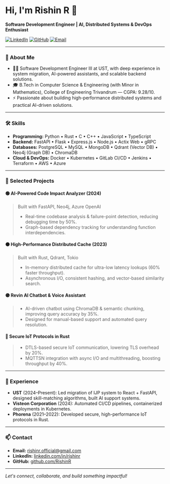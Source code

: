 # Hi, I'm Rishin R 👋

**Software Development Engineer | AI, Distributed Systems & DevOps Enthusiast**

[![LinkedIn](https://img.shields.io/badge/LinkedIn-blue?logo=linkedin&logoColor=white)](https://linkedin.com/in/rishinr)
[![GitHub](https://img.shields.io/badge/GitHub-181717?logo=github&logoColor=white)](https://github.com/RishinR)
[![Email](https://img.shields.io/badge/Email-rishinr.official@gmail.com-red?logo=gmail&logoColor=white)](mailto:rishinr.official@gmail.com)

---

### 🚀 About Me

- 👨‍💻 Software Development Engineer III at UST, with deep experience in system migration, AI-powered assistants, and scalable backend solutions.
- 🎓 B.Tech in Computer Science & Engineering (with Minor in Mathematics), College of Engineering Trivandrum — CGPA: 9.28/10.
- ⚡ Passionate about building high-performance distributed systems and practical AI-driven solutions.

---

### 🛠️ Skills

- **Programming:** Python • Rust • C • C++ • JavaScript • TypeScript
- **Backend:** FastAPI • Flask • Express.js • Node.js • Actix Web • gRPC
- **Databases:** PostgreSQL • MySQL • MongoDB • Qdrant (Vector DB) • Neo4j (Graph DB) • ChromaDB
- **Cloud & DevOps:** Docker • Kubernetes • GitLab CI/CD • Jenkins • Terraform • AWS • Azure

---

### 🌟 Selected Projects

#### 🟢 AI-Powered Code Impact Analyzer (2024)
> Built with FastAPI, Neo4j, Azure OpenAI  
> - Real-time codebase analysis & failure-point detection, reducing debugging time by 50%.  
> - Graph-based dependency tracking for understanding function interdependencies.

#### 🟠 High-Performance Distributed Cache (2023)
> Built with Rust, Qdrant, Tokio  
> - In-memory distributed cache for ultra-low latency lookups (60% faster throughput).  
> - Asynchronous I/O, consistent hashing, and vector-based similarity search.

#### 🟣 Revin AI Chatbot & Voice Assistant
> - AI-driven chatbot using ChromaDB & semantic chunking, improving query accuracy by 35%.  
> - Designed for manual-based support and automated query resolution.

#### 🔵 Secure IoT Protocols in Rust
> - DTLS-based secure IoT communication, lowering TLS overhead by 20%.  
> - MQTTSN integration with async I/O and multithreading, boosting throughput by 40%.

---

### 💼 Experience

- **UST** (2024–Present): Led migration of IJP system to React + FastAPI, designed skill-matching algorithms, built AI support systems.
- **Visteon Corporation** (2024): Automated CI/CD pipelines, containerized deployments in Kubernetes.
- **Phorena** (2021–2022): Developed secure, high-performance IoT protocols in Rust.

---

### 📫 Contact

- **Email:** rishinr.official@gmail.com
- **LinkedIn:** [linkedin.com/in/rishinr](https://linkedin.com/in/rishinr)
- **GitHub:** [github.com/RishinR](https://github.com/RishinR)

---

*Let's connect, collaborate, and build something impactful!*
